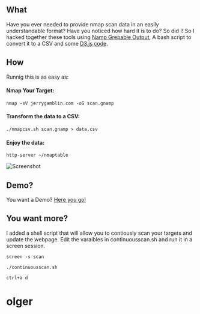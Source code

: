 ## What

Have you ever needed to provide nmap scan data in an easily understandable format? Have you noticed how hard it is to do?  So did I! 
So I hacked together these tools using [Namp Grepable Output](https://nmap.org/book/output-formats-grepable-output.html), A bash script to convert it to a CSV and some [D3.js code](https://d3js.org/).

## How

Runnig this is as easy as:

#### Nmap Your Target:
`nmap -sV jerrygamblin.com -oG scan.gnamp`

#### Transform the data to a CSV:
`./nmapcsv.sh scan.gnamp > data.csv`

#### Enjoy the data:
`http-server ~/nmaptable`

![Screenshot](https://raw.githubusercontent.com/jgamblin/nmaptable/master/Screen%20Shot%202017-09-07%20at%208.13.00%20PM.png)

## Demo? 

You want a Demo? [Here you go!](http://htmlpreview.github.io/?https://raw.githubusercontent.com/jgamblin/nmaptable/master/nmap.html)

## You want more?

I added a shell script that will allow you to contiously scan your targets and update the webpage.  Edit the varaibles in continuousscan.sh and run it in a screen session. 

`screen -s scan`

`./continuousscan.sh`

`ctrl+a d`
# olger
